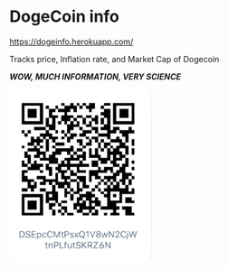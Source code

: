 # DogeCoin info

https://dogeinfo.herokuapp.com/

Tracks price, Inflation rate, and Market Cap of Dogecoin

**_WOW, MUCH INFORMATION, VERY SCIENCE_**


<img src='https://github.com/mshalam/doge/blob/master/IMG_6090.jpg' width='50%' hegiht='50%'>
